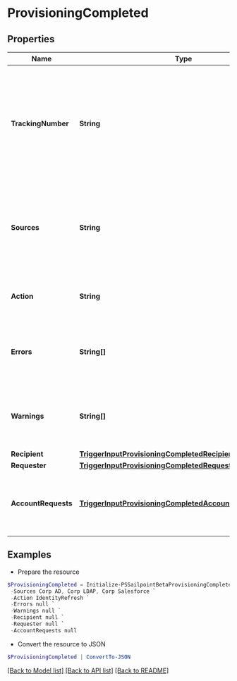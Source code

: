 # ProvisioningCompleted
## Properties

Name | Type | Description | Notes
------------ | ------------- | ------------- | -------------
**TrackingNumber** | **String** | The reference number of the provisioning request. Useful for tracking status in the Account Activity search interface. | 
**Sources** | **String** | One or more sources that the provisioning transaction(s) were done against.  Sources are comma separated. | 
**Action** | **String** | Origin of where the provisioning request came from. | [optional] 
**Errors** | **String[]** | A list of any accumulated error messages that occurred during provisioning. | [optional] 
**Warnings** | **String[]** | A list of any accumulated warning messages that occurred during provisioning. | [optional] 
**Recipient** | [**TriggerInputProvisioningCompletedRecipient**](TriggerInputProvisioningCompletedRecipient.md) |  | 
**Requester** | [**TriggerInputProvisioningCompletedRequester**](TriggerInputProvisioningCompletedRequester.md) |  | [optional] 
**AccountRequests** | [**TriggerInputProvisioningCompletedAccountRequestsInner[]**](TriggerInputProvisioningCompletedAccountRequestsInner.md) | A list of provisioning instructions to perform on an account-by-account basis. | 

## Examples

- Prepare the resource
```powershell
$ProvisioningCompleted = Initialize-PSSailpointBetaProvisioningCompleted  -TrackingNumber 4b4d982dddff4267ab12f0f1e72b5a6d `
 -Sources Corp AD, Corp LDAP, Corp Salesforce `
 -Action IdentityRefresh `
 -Errors null `
 -Warnings null `
 -Recipient null `
 -Requester null `
 -AccountRequests null
```

- Convert the resource to JSON
```powershell
$ProvisioningCompleted | ConvertTo-JSON
```

[[Back to Model list]](../README.md#documentation-for-models) [[Back to API list]](../README.md#documentation-for-api-endpoints) [[Back to README]](../README.md)

